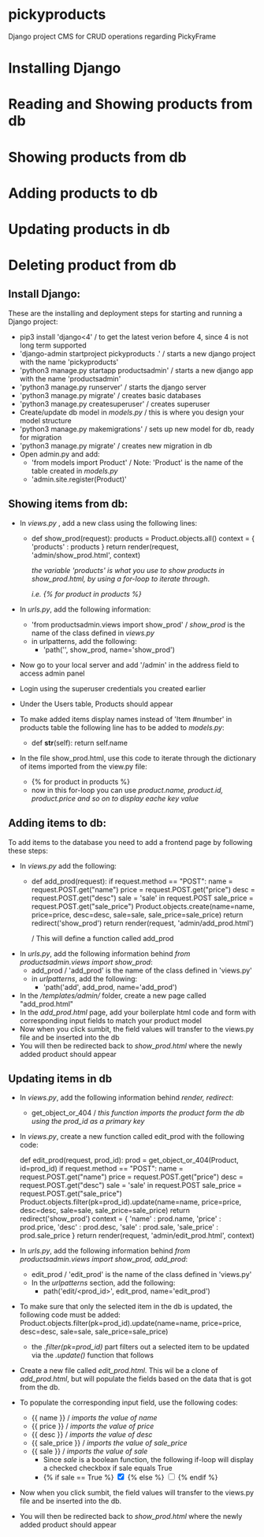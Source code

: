# pickyproducts
Django project CMS for CRUD operations regarding PickyFrame

# Installing Django
# Reading and Showing products from db
# Showing products from db
# Adding products to db
# Updating products in db
# Deleting product from db


## Install Django: 

These are the installing and deployment steps for starting and running a Django project:

- pip3 install 'django<4' / to get the latest verion before 4, since 4 is not long term supported
- 'django-admin startproject pickyproducts .'  / starts a new django project with the name 'pickyproducts'
- 'python3 manage.py startapp productsadmin' / starts a new django app with the name 'productsadmin'
- 'python3 manage.py runserver' / starts the django server
- 'python3 manage.py migrate' / creates basic databases
- 'python3 manage.py createsuperuser' / creates superuser
- Create/update db model in *models.py* / this is where you design your model structure
- 'python3 manage.py makemigrations' / sets up new model for db, ready for migration
- 'python3 manage.py migrate' / creates new migration in db
- Open admin.py and add: 
    - 'from models import Product' / Note: 'Product' is the name of the table created in *models.py*
    - 'admin.site.register(Product)'

## Showing items from db: 

- In *views.py* , add a new class using the following lines:
    - def show_prod(request):
        products = Product.objects.all()
        context = {
            'products' : products
        }
        return render(request, 'admin/show_prod.html', context)

        *the variable 'products' is what you use to show products in show_prod.html, by using a for-loop to iterate through*.
        
        *i.e. {% for product in products %}*

- In *urls.py*, add the following information: 
    - 'from productsadmin.views import show_prod' / *show_prod* is the name of the class defined in *views.py*
    - in urlpatterns, add the following:
        - 'path('', show_prod, name='show_prod')

- Now go to your local server and add '/admin' in the address field to access admin panel
- Login using the superuser credentials you created earlier
- Under the Users table, Products should appear
- To make added items display names instead of 'Item #number' in products table the following line has to be added to *models.py*:
    -  def __str__(self):
        return self.name

- In the file show_prod.html, use this code to iterate through the dictionary of items imported from the view.py file:
    -  {% for product in products %} 
    - now in this for-loop you can use *product.name, product.id, product.price and so on to display eache key value*

## Adding items to db:

To add items to the database you need to add a frontend page by following these steps:

- In *views.py* add the following:
    -   def add_prod(request):
            if request.method == "POST": 
                name = request.POST.get("name")
                price = request.POST.get("price")
                desc = request.POST.get("desc")
                sale = 'sale' in request.POST
                sale_price = request.POST.get("sale_price")
                Product.objects.create(name=name, price=price, desc=desc, sale=sale, sale_price=sale_price)
                return redirect('show_prod')
        return render(request, 'admin/add_prod.html')

        / This will define a function called add_prod
- In *urls.py*, add the following information behind *from productsadmin.views import show_prod*: 
    - add_prod / 'add_prod' is the name of the class defined in 'views.py'
    - in *urlpatterns*, add the following:
        - 'path('add', add_prod, name='add_prod')
- In the */templates/admin/* folder, create a new page called "add_prod.html"
- In the *add_prod.html* page, add your boilerplate html code and form with corresponding input fields to match your product model
- Now when you click sumbit, the field values will transfer to the views.py file and be inserted into the db
- You will then be redirected back to *show_prod.html* where the newly added product should appear

## Updating items in db

- In *views.py*, add the following information behind *render, redirect*: 
    - get_object_or_404 / *this function imports the product form the db using the prod_id as a primary key*
- In *views.py*, create a new function called edit_prod with the following code:
    
    def edit_prod(request, prod_id): 
        prod = get_object_or_404(Product, id=prod_id)
        if request.method == "POST":
            name = request.POST.get("name")
            price = request.POST.get("price")
            desc = request.POST.get("desc")
            sale = 'sale' in request.POST
            sale_price = request.POST.get("sale_price")
            Product.objects.filter(pk=prod_id).update(name=name, price=price, desc=desc, sale=sale, sale_price=sale_price)
            return redirect('show_prod')
        context = {
            'name' : prod.name,
            'price' : prod.price,
            'desc' : prod.desc,
            'sale' : prod.sale,
            'sale_price' : prod.sale_price
        }
        return render(request, 'admin/edit_prod.html', context)

- In *urls.py*, add the following information behind *from productsadmin.views import show_prod, add_prod*: 
    - edit_prod / 'edit_prod' is the name of the class defined in 'views.py'
    - In the *urlpatterns* section, add the following: 
        - path('edit/<prod_id>', edit_prod, name='edit_prod') 
- To make sure that only the selected item in the db is updated, the following code must be added: 
    Product.objects.filter(pk=prod_id).update(name=name, price=price, desc=desc, sale=sale, sale_price=sale_price)
    - the *.filter(pk=prod_id)* part filters out a selected item to be updated via the *.update()* function that follows
- Create a new file called *edit_prod.html*. This wil be a clone of *add_prod.html*, but will populate the fields based on the data that is got from the db.
- To populate the corresponding input field, use the following codes:
    - {{ name }} / *imports the value of name*
    - {{ price }} / *imports the value of price*
    - {{ desc }} / *imports the value of desc*
    - {{ sale_price }} / *imports the value of sale_price*
    - {{ sale }} / *imports the value of sale*
        - Since *sale* is a boolean function, the following if-loop will display a checked checkbox if sale equals True
        -   {% if sale == True %}
            <input type="checkbox" id="sale" name="sale" checked>
            {% else %}
            <input type="checkbox" id="sale" name="sale" >
            {% endif %}
            
- Now when you click sumbit, the field values will transfer to the views.py file and be inserted into the db. 
- You will then be redirected back to *show_prod.html* where the newly added product should appear
